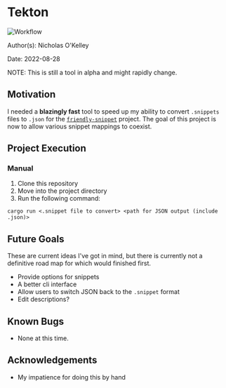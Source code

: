# Tekton

![Workflow](https://github.com/OkelleyDevelopment/tekton/actions/workflows/rust.yml/badge.svg)

Author(s): Nicholas O'Kelley

Date: 2022-08-28

NOTE: This is still a tool in alpha and might rapidly change.

## Motivation

I needed a **blazingly fast** tool to speed up my ability to convert
`.snippets` files to `.json` for the
[`friendly-snippet`](https://github.com/rafamadriz/friendly-snippets) project. The goal
of this project is now to allow various snippet mappings to coexist.

## Project Execution

### Manual

1. Clone this repository
2. Move into the project directory
3. Run the following command:

```
cargo run <.snippet file to convert> <path for JSON output (include .json)>

```

## Future Goals

These are current ideas I've got in mind, but there is currently not a
definitive road map for which would finished first.

- Provide options for snippets
- A better cli interface
- Allow users to switch JSON back to the `.snippet` format
- Edit descriptions?

## Known Bugs

- None at this time.

## Acknowledgements

- My impatience for doing this by hand
